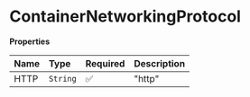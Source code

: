 # ContainerNetworkingProtocol

**Properties**

| Name | Type     | Required | Description |
| :--- | :------- | :------- | :---------- |
| HTTP | `String` | ✅       | "http"      |
